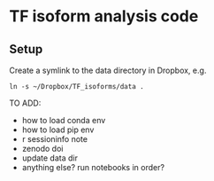 # TF isoform analysis code

## Setup

Create a symlink to the data directory in Dropbox, e.g.
```
ln -s ~/Dropbox/TF_isoforms/data .
```
TO ADD:
- how to load conda env
- how to load pip env
- r sessioninfo note
- zenodo doi
- update data dir
- anything else? run notebooks in order?

